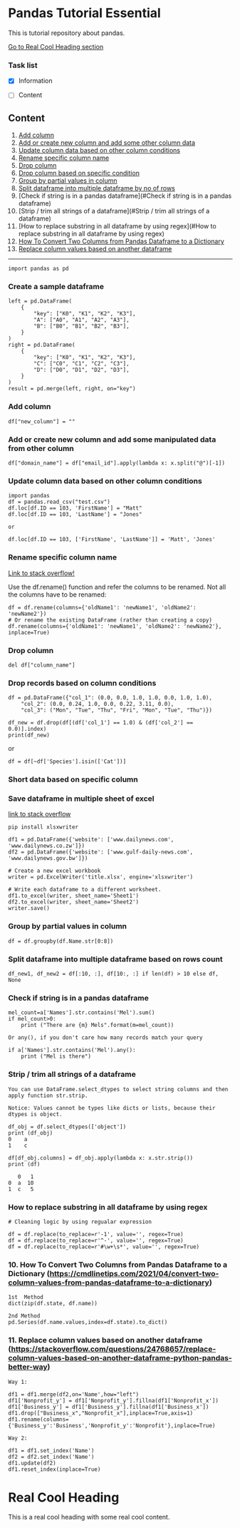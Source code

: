 # Pandas Tutorial Essential

This is tutorial repository about pandas.

[Go to Real Cool Heading section](#real-cool-heading)

### Task list

- [x] Information
- [ ] Content


## Content

1. [Add column](#add-column)
2. [Add or create new column and add some other column data](#add-or-create-new-column-and-add-some-manuplated-data-from-other-column)
3. [Update column data based on other column conditions](#update-column-data-based-on-other-column-conditons)
3. [Rename specific column name](#rename-specific-column-name)
4. [Drop column](#drop-column)
5. [Drop column based on specific condition](#drop-records-based-on-column-conditons)
6. [Group by partial values in column](#group-by-partial-values-in-column)
6. [Split dataframe into multiple dataframe by no of rows](#split-dataframe-into-multiple-dataframe-by-no-of-rows)
7. [Check if string is in a pandas dataframe](#Check if string is in a pandas dataframe)
8. [Strip / trim all strings of a dataframe](#Strip / trim all strings of a dataframe)
9. [How to replace substring in all dataframe by using regex](#How to replace substring in all dataframe by using regex)
10. [How To Convert Two Columns from Pandas Dataframe to a Dictionary](#https://cmdlinetips.com/2021/04/convert-two-column-values-from-pandas-dataframe-to-a-dictionary)
11. [Replace column values based on another dataframe](#11-replace-column-values-based-on-another-dataframe)

-----------------------


```import pandas as pd```


### Create a sample dataframe

```
left = pd.DataFrame(
    {
        "key": ["K0", "K1", "K2", "K3"],
        "A": ["A0", "A1", "A2", "A3"],
        "B": ["B0", "B1", "B2", "B3"],
    }
)
right = pd.DataFrame(
    {
        "key": ["K0", "K1", "K2", "K3"],
        "C": ["C0", "C1", "C2", "C3"],
        "D": ["D0", "D1", "D2", "D3"],
    }
)
result = pd.merge(left, right, on="key")
```

### Add column
```df["new_column"] = ""```


### Add or create new column and add some manipulated data from other column

```df["domain_name"] = df["email_id"].apply(lambda x: x.split("@")[-1])```

### Update column data based on other column conditions

```
import pandas
df = pandas.read_csv("test.csv")
df.loc[df.ID == 103, 'FirstName'] = "Matt"
df.loc[df.ID == 103, 'LastName'] = "Jones"

or

df.loc[df.ID == 103, ['FirstName', 'LastName']] = 'Matt', 'Jones'
```


### Rename specific column name
[Link to stack overflow!](https://stackoverflow.com/a/11354850/3532385)

Use the df.rename() function and refer the columns to be renamed. Not all the columns have to be renamed:
```
df = df.rename(columns={'oldName1': 'newName1', 'oldName2': 'newName2'})
# Or rename the existing DataFrame (rather than creating a copy) 
df.rename(columns={'oldName1': 'newName1', 'oldName2': 'newName2'}, inplace=True)
```


### Drop column
```del df["column_name"]```


### Drop records based on column conditions

```
df = pd.DataFrame({"col_1": (0.0, 0.0, 1.0, 1.0, 0.0, 1.0, 1.0),
    "col_2": (0.0, 0.24, 1.0, 0.0, 0.22, 3.11, 0.0),
    "col_3": ("Mon", "Tue", "Thu", "Fri", "Mon", "Tue", "Thu")})

df_new = df.drop(df[(df['col_1'] == 1.0) & (df['col_2'] == 0.0)].index)
print(df_new)
```

or 

```df = df[~df['Species'].isin(['Cat'])]```



### Short data based on specific column


### Save dataframe in multiple sheet of excel
[link to stack overflow](https://stackoverflow.com/a/58652904/3532385)

```
pip install xlsxwriter

df1 = pd.DataFrame({'website': ['www.dailynews.com', 'www.dailynews.co.zw']})
df2 = pd.DataFrame({'website': ['www.gulf-daily-news.com', 'www.dailynews.gov.bw']})

# Create a new excel workbook
writer = pd.ExcelWriter('title.xlsx', engine='xlsxwriter')

# Write each dataframe to a different worksheet.
df1.to_excel(writer, sheet_name='Sheet1')
df2.to_excel(writer, sheet_name='Sheet2')
writer.save()
```

### Group by partial values in column
```
df = df.groupby(df.Name.str[0:8])

```

### Split dataframe into multiple dataframe based on rows count
```
df_new1, df_new2 = df[:10, :], df[10:, :] if len(df) > 10 else df, None
```

### Check if string is in a pandas dataframe

```
mel_count=a['Names'].str.contains('Mel').sum()
if mel_count>0:
    print ("There are {m} Mels".format(m=mel_count))

Or any(), if you don't care how many records match your query

if a['Names'].str.contains('Mel').any():
    print ("Mel is there")
```

### Strip / trim all strings of a dataframe

```
You can use DataFrame.select_dtypes to select string columns and then apply function str.strip.

Notice: Values cannot be types like dicts or lists, because their dtypes is object.

df_obj = df.select_dtypes(['object'])
print (df_obj)
0    a  
1    c  

df[df_obj.columns] = df_obj.apply(lambda x: x.str.strip())
print (df)

   0   1
0  a  10
1  c   5
```


### How to replace substring in all dataframe by using regex

```
# Cleaning logic by using regualar expression  

df = df.replace(to_replace=r'-1', value='', regex=True)
df = df.replace(to_replace=r'^-', value='', regex=True)
df = df.replace(to_replace=r'#\w+\s*', value='', regex=True)

```

### 10. How To Convert Two Columns from Pandas Dataframe to a Dictionary  (https://cmdlinetips.com/2021/04/convert-two-column-values-from-pandas-dataframe-to-a-dictionary)

```
1st  Method 
dict(zip(df.state, df.name))

2nd Method
pd.Series(df.name.values,index=df.state).to_dict()

```

### 11. Replace column values based on another dataframe (https://stackoverflow.com/questions/24768657/replace-column-values-based-on-another-dataframe-python-pandas-better-way)

```
Way 1:

df1 = df1.merge(df2,on='Name',how="left")
df1['Nonprofit_y'] = df1['Nonprofit_y'].fillna(df1['Nonprofit_x'])
df1['Business_y'] = df1['Business_y'].fillna(df1['Business_x'])
df1.drop(["Business_x","Nonprofit_x"],inplace=True,axis=1)
df1.rename(columns={'Business_y':'Business','Nonprofit_y':'Nonprofit'},inplace=True)

Way 2:

df1 = df1.set_index('Name')
df2 = df2.set_index('Name')
df1.update(df2)
df1.reset_index(inplace=True)
```



# Real Cool Heading

This is a real cool heading with some real cool content.
